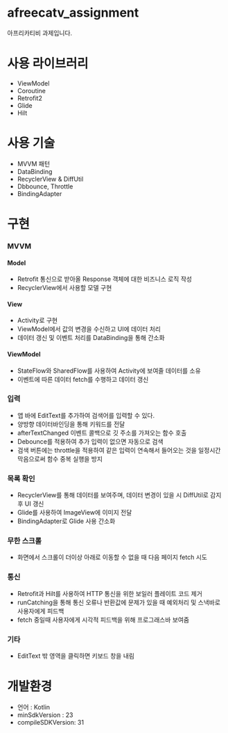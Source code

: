 # afreecatv_assignment

아프리카티비 과제입니다.

# 사용 라이브러리
- ViewModel
- Coroutine
- Retrofit2
- Glide
- Hilt

# 사용 기술
- MVVM 패턴
- DataBinding
- RecyclerView & DiffUtil
- Dbbounce, Throttle
- BindingAdapter

# 구현
### MVVM
#### Model
- Retrofit 통신으로 받아올 Response 객체에 대한 비즈니스 로직 작성
- RecyclerView에서 사용할 모델 구현

#### View
- Activity로 구현
- ViewModel에서 값의 변경을 수신하고 UI에 데이터 처리
- 데이터 갱신 및 이벤트 처리를 DataBinding을 통해 간소화

#### ViewModel
- StateFlow와 SharedFlow를 사용하여 Activity에 보여줄 데이터를 소유
- 이벤트에 따른 데이터 fetch를 수행하고 데이터 갱신

### 입력
- 앱 바에 EditText를 추가하여 검색어를 입력할 수 있다.
- 양방향 데이터바인딩을 통해 키워드를 전달
- afterTextChanged 이벤트 콜백으로 깃 주소를 가져오는 함수 호출
- Debounce를 적용하여 추가 입력이 없으면 자동으로 검색
- 검색 버튼에는 throttle을 적용하여 같은 입력이 연속해서 들어오는 것을 일정시간 막음으로써 함수 중복 실행을 방지

### 목록 확인
- RecyclerView를 통해 데이터를 보여주며, 데이터 변경이 있을 시 DiffUtil로 감지 후 UI 갱신
- Glide를 사용하여 ImageView에 이미지 전달
- BindingAdapter로 Glide 사용 간소화

### 무한 스크롤
- 화면에서 스크롤이 더이상 아래로 이동할 수 없을 때 다음 페이지 fetch 시도

### 통신
- Retrofit과 Hilt를 사용하여 HTTP 통신을 위한 보일러 플레이트 코드 제거
- runCatching을 통해 통신 오류나 반환값에 문제가 있을 때 예외처리 및 스낵바로 사용자에게 피드백
- fetch 중일때 사용자에게 시각적 피드백을 위해 프로그래스바 보여줌

### 기타
- EditText 밖 영역을 클릭하면 키보드 창을 내림

# 개발환경
- 언어 : Kotlin
- minSdkVersion : 23
- compileSDKVersion: 31
